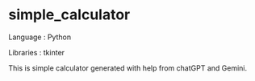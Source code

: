 # simple_calculator

Language : Python

Libraries : tkinter

This is simple calculator generated with help from chatGPT and Gemini.
